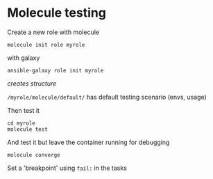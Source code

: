 # Molecule testing

Create a new role with molecule

	molecule init role myrole

with galaxy

	ansible-galaxy role init myrole


*creates structure*

`/myrole/molecule/default/` has default testing scenario (envs, usage)

Then test it

	cd myrole
	molecule test

And test it but leave the container running for debugging

	molecule converge

Set a 'breakpoint' using `fail:` in the tasks